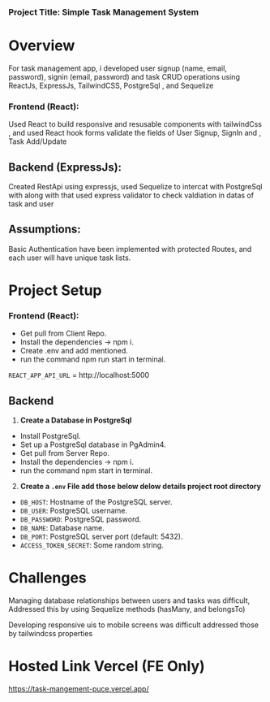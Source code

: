 ### **Project Title**: Simple Task Management System


# Overview
For task management app, i developed user signup (name, email, password), signin (email, password) and task CRUD operations using ReactJs, ExpressJs, TailwindCSS, PostgreSql , and Sequelize

### **Frontend (React)**:
Used React to build responsive and resusable components with tailwindCss , and used React hook forms validate the fields of User Signup, SignIn and , Task Add/Update


## **Backend (ExpressJs)**: 
Created RestApi using expressjs, used Sequelize to intercat with PostgreSql with along with that used express validator to check valdiation in  datas of task and user


## **Assumptions**: 
  Basic Authentication have been implemented with protected Routes, and each user will have unique task lists.


# Project Setup
### **Frontend (React)**:
  - Get pull from Client Repo.
  - Install the dependencies -> npm i.
  - Create .env and add mentioned.
  - run the command npm run start in terminal.

`REACT_APP_API_URL` = http://localhost:5000



## Backend

1. **Create a Database in PostgreSql**
  - Install PostgreSql.
  - Set up a PostgreSql database in PgAdmin4.
  - Get pull from Server Repo.
  - Install the dependencies -> npm i.
  - run the command npm  start in terminal.



2. **Create a `.env` File add those below delow details project root directory**
  - `DB_HOST`: Hostname of the PostgreSQL server.
  - `DB_USER`: PostgreSQL username.
  - `DB_PASSWORD`: PostgreSQL password.
  - `DB_NAME`: Database name.
  - `DB_PORT`: PostgreSQL server port (default: 5432).
  - `ACCESS_TOKEN_SECRET`: Some random string.


# Challenges

Managing database relationships  between users and tasks was difficult, Addressed this by using Sequelize methods (hasMany, and belongsTo)

Developing responsive uis to mobile screens was difficult addressed those by tailwindcss properties


# Hosted Link Vercel (FE Only)
https://task-mangement-puce.vercel.app/